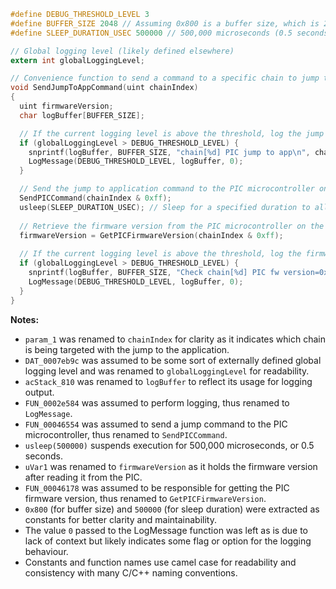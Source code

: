 ```c
#define DEBUG_THRESHOLD_LEVEL 3
#define BUFFER_SIZE 2048 // Assuming 0x800 is a buffer size, which is 2048 in decimal.
#define SLEEP_DURATION_USEC 500000 // 500,000 microseconds (0.5 seconds)

// Global logging level (likely defined elsewhere)
extern int globalLoggingLevel;

// Convenience function to send a command to a specific chain to jump to its application code
void SendJumpToAppCommand(uint chainIndex)
{
  uint firmwareVersion;
  char logBuffer[BUFFER_SIZE];

  // If the current logging level is above the threshold, log the jump event
  if (globalLoggingLevel > DEBUG_THRESHOLD_LEVEL) {
    snprintf(logBuffer, BUFFER_SIZE, "chain[%d] PIC jump to app\n", chainIndex);
    LogMessage(DEBUG_THRESHOLD_LEVEL, logBuffer, 0);
  }

  // Send the jump to application command to the PIC microcontroller on the specified chain
  SendPICCommand(chainIndex & 0xff);
  usleep(SLEEP_DURATION_USEC); // Sleep for a specified duration to allow for processing
  
  // Retrieve the firmware version from the PIC microcontroller on the specified chain
  firmwareVersion = GetPICFirmwareVersion(chainIndex & 0xff);
  
  // If the current logging level is above the threshold, log the firmware version
  if (globalLoggingLevel > DEBUG_THRESHOLD_LEVEL) {
    snprintf(logBuffer, BUFFER_SIZE, "Check chain[%d] PIC fw version=0x%02x\n", chainIndex, firmwareVersion);
    LogMessage(DEBUG_THRESHOLD_LEVEL, logBuffer, 0);
  }
}
```

**Notes:**
- `param_1` was renamed to `chainIndex` for clarity as it indicates which chain is being targeted with the jump to the application.
- `DAT_0007eb9c` was assumed to be some sort of externally defined global logging level and was renamed to `globalLoggingLevel` for readability.
- `acStack_810` was renamed to `logBuffer` to reflect its usage for logging output.
- `FUN_0002e584` was assumed to perform logging, thus renamed to `LogMessage`.
- `FUN_00046554` was assumed to send a jump command to the PIC microcontroller, thus renamed to `SendPICCommand`.
- `usleep(500000)` suspends execution for 500,000 microseconds, or 0.5 seconds.
- `uVar1` was renamed to `firmwareVersion` as it holds the firmware version after reading it from the PIC.
- `FUN_00046178` was assumed to be responsible for getting the PIC firmware version, thus renamed to `GetPICFirmwareVersion`.
- `0x800` (for buffer size) and `500000` (for sleep duration) were extracted as constants for better clarity and maintainability.
- The value `0` passed to the LogMessage function was left as is due to lack of context but likely indicates some flag or option for the logging behaviour.
- Constants and function names use camel case for readability and consistency with many C/C++ naming conventions.